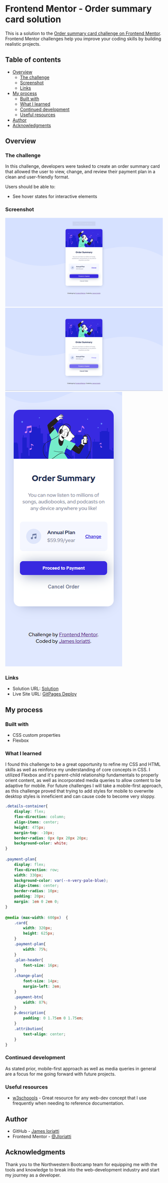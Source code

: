# Frontend Mentor - Order summary card solution

This is a solution to the [Order summary card challenge on Frontend Mentor](https://www.frontendmentor.io/challenges/order-summary-component-QlPmajDUj). Frontend Mentor challenges help you improve your coding skills by building realistic projects. 

## Table of contents

- [Overview](#overview)
  - [The challenge](#the-challenge)
  - [Screenshot](#screenshot)
  - [Links](#links)
- [My process](#my-process)
  - [Built with](#built-with)
  - [What I learned](#what-i-learned)
  - [Continued development](#continued-development)
  - [Useful resources](#useful-resources)
- [Author](#author)
- [Acknowledgments](#acknowledgments)

## Overview

### The challenge

In this challenge, developers were tasked to create an order summary card that allowed the user to view, change, and review their payment plan in a clean and user-friendly format.

Users should be able to:

- See hover states for interactive elements

### Screenshot

![Desktop](./images/order-summary-desktop.PNG)
![Desktop-Active](./images/order-summary-desktop-active.PNG)
![Mobile](./images/order-summary-mobile.PNG)


### Links

- Solution URL: [Solution](https://www.frontendmentor.io/solutions/responsive-card-layout-using-css-and-flexbox-ya_7h4XX2X)
- Live Site URL: [GitPages Deploy](https://jioriatti.github.io/frontend-mentor-order-summary/)

## My process

### Built with

- CSS custom properties
- Flexbox

### What I learned

I found this challenge to be a great opportunity to refine my CSS and HTML skills as well as reinforce my understanding of core concepts in CSS.
I utilized Flexbox and it's parent-child relationship fundamentals to properly orient content, as well as incorporated media queries to allow content to be adaptive for mobile. For future challenges I will take a mobile-first approach, as this challenge proved that trying to add styles for mobile to overwrite desktop styles is inneficient and can cause code to become very sloppy.

```css
.details-container{
    display: flex;
    flex-direction: column;
    align-items: center;
    height: 475px;
    margin-top: -10px;
    border-radius: 0px 0px 20px 20px;
    background-color: white;
}

.payment-plan{
    display: flex;
    flex-direction: row;
    width: 330px;
    background-color: var(--n-very-pale-blue);
    align-items: center;
    border-radius: 10px;
    padding: 20px;
    margin: 1em 0 2em 0;
}

@media (max-width: 600px)  {
    .card{
        width: 320px;
        height: 625px;
    }
    .payment-plan{
        width: 75%;
    }
    .plan-header{
        font-size: 16px;
    }
    .change-plan{
        font-size: 14px;
        margin-left: 2em;
    }
    .payment-btn{
        width: 87%;
    }
    p.description{
        padding: 0 1.75em 0 1.75em;
    }
    .attribution{
        text-align: center;
    }
}
```

### Continued development

As stated prior, mobile-first approach as well as media queries in general are a focus for me going forward with future projects.

### Useful resources

- [w3schoools](https://www.w3schools.com) - Great resource for any web-dev concept that I use frequently when needing to reference documentation.

## Author

- GitHub - [James Ioriatti](https://github.com/JIoriatti)
- Frontend Mentor - [@JIoriatti](https://www.frontendmentor.io/profile/JIoriatti)

## Acknowledgments

Thank you to the Northwestern Bootcamp team for equipping me with the tools and knowledge to break into the web-development industry and start my journey as a developer.

